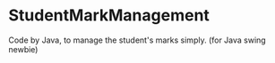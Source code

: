 # StudentMarkManagement
Code by Java, to manage the student's marks simply.
(for Java swing newbie)

